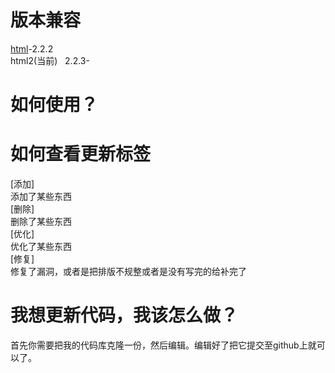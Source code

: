 # 版本兼容
[html](https://github.com/onodera2007/html)-2.2.2<br>
html2(当前) &nbsp; 2.2.3-<br>
# 如何使用？
# 如何查看更新标签
[添加]<br>
添加了某些东西<br>
[删除]<br>
删除了某些东西<br>
[优化]<br>
优化了某些东西<br>
[修复]<br>
修复了漏洞，或者是把排版不规整或者是没有写完的给补完了<br>
# 我想更新代码，我该怎么做？
首先你需要把我的代码库克隆一份，然后编辑。编辑好了把它提交至github上就可以了。
